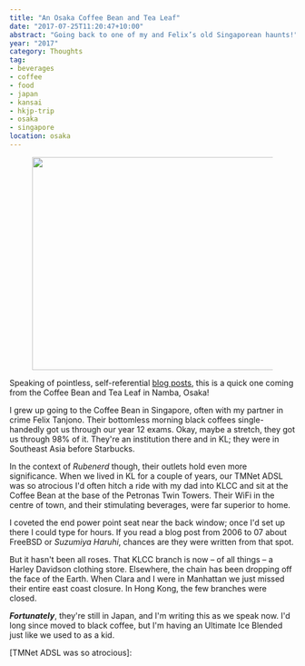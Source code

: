 ```yaml
---
title: "An Osaka Coffee Bean and Tea Leaf"
date: "2017-07-25T11:20:47+10:00"
abstract: "Going back to one of my and Felix’s old Singaporean haunts!"
year: "2017"
category: Thoughts
tag:
- beverages
- coffee
- food
- japan
- kansai
- hkjp-trip
- osaka
- singapore
location: osaka
---
```

<figure><p><img src="https://rubenerd.com/files/2017/photo.coffeebean-osaka.20170725@1x.jpg" alt="" style="width:500px; height:375px" srcset="https://rubenerd.com/files/2017/photo.coffeebean-osaka.20170725@1x.jpg 1x, https://rubenerd.com/files/2017/photo.coffeebean-osaka.20170725@2x.jpg 2x" /></p></figure>

Speaking of pointless, self-referential [blog posts], this is a quick one coming from the Coffee Bean and Tea Leaf in Namba, Osaka! 

I grew up going to the Coffee Bean in Singapore, often with my partner in crime Felix Tanjono. Their bottomless morning black coffees single-handedly got us through our year 12 exams. Okay, maybe a stretch, they got us through 98% of it. They're an institution there and in KL; they were in Southeast Asia before Starbucks.

In the context of *Rubenerd* though, their outlets hold even more significance. When we lived in KL for a couple of years, our TMNet ADSL was so atrocious I'd often hitch a ride with my dad into KLCC and sit at the Coffee Bean at the base of the Petronas Twin Towers. Their WiFi in the centre of town, and their stimulating beverages, were far superior to home.

I coveted the end power point seat near the back window; once I'd set up there I could type for hours. If you read a blog post from 2006 to 07 about FreeBSD or *Suzumiya Haruhi*, chances are they were written from that spot.

But it hasn't been all roses. That KLCC branch is now – of all things – a Harley Davidson clothing store. Elsewhere, the chain has been dropping off the face of the Earth. When Clara and I were in Manhattan we just missed their entire east coast closure. In Hong Kong, the few branches were closed.

***Fortunately***, they're still in Japan, and I'm writing this as we speak now. I'd long since moved to black coffee, but I'm having an Ultimate Ice Blended just like we used to as a kid.

[blog posts]: https://rubenerd.com/the-best-blog-cafe-in-the-world/ "Rubenerd: The best blog café in the world"
[TMNet ADSL was so atrocious]:

